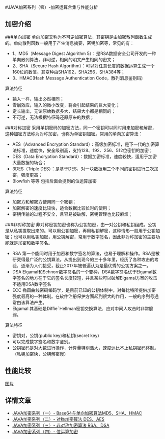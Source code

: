 #JAVA加密系列（零）-加密运算合集与性能分析
## 加密介绍
###单向加密
单向加密又称为不可逆加密算法，其密钥是由加密散列函数生成的。单向散列函数一般用于产生消息摘要，密钥加密等，常见的有：
+ 1、MD5（Message Digest Algorithm 5）：是RSA数据安全公司开发的一种单向散列算法，非可逆，相同的明文产生相同的密文；
+ 2、SHA（Secure Hash Algorithm）：可以对任意长度的数据运算生成一个160位的数值。其变种由SHA192，SHA256，SHA384等；
+ 3、HMAC(Hash Message Authentication Code，散列消息鉴别码)

算法特征
+ 输入一样，输出必然相同；
+ 雪崩效应，输入的微小改变，将会引起结果的巨大变化；
+ 定长输出，无论原始数据多大，结果大小都是相同的；
+ 不可逆，无法根据特征码还原原来的数据；

###对称加密
采用单钥密码的加密方法，同一个密钥可以同时用来加密和解密，这种加密方法称为对称加密，也称为单密钥加密。常用的单向加密算法：
+ AES（Advanced Encryption Standard）：高级加密标准，是下一代的加密算法标准，速度快，安全级别高，支持128、192、256、512位密钥的加密；
+ DES（Data Encryption Standard）：数据加密标准，速度较快，适用于加密大量数据的场合；
+ 3DES（Triple DES）：是基于DES，对一块数据用三个不同的密钥进行三次加密，强度更高；
+ Blowfish 等等 包括后面会提到的位运算加密

算法特征
+ 加密方和解密方使用同一个密钥；
+ 加密解密的速度比较快，适合数据比较长时的使用；
+ 密钥传输的过程不安全，且容易被破解，密钥管理也比较麻烦；

###非对称加密
非对称密钥加密也称为公钥加密，由一对公钥和私钥组成。公钥是从私钥提取出来的。可以用公钥加密，再用私钥解密，这种情形一般用于公钥加密；也可以用私钥加密，用公钥解密，常用于数字签名，因此非对称加密的主要功能就是加密和数字签名。
+ RSA 第一个能同时用于加密和数字签名的算法，也易于理解和操作。RSA是被研究得最广泛的公钥算法，从提出到现今的三十多年里，经历了各种攻击的考验，逐渐为人们接受，截止2017年被普遍认为是最优秀的公钥方案之一。
 + DSA Elgamal和Schnorr数字签名的一个变种，DSA数字签名优于Elgamal数字签名的地方在于它的签名长度较短，并且某些可以破解Elgamal方案的攻击不适用DSA数字签名
 + ECC 椭圆曲线密码编码学，是目前已知的公钥体制中，对每比特所提供加密强度最高的一种体制。在软件注册保护方面起到很大的作用，一般的序列号通常由该算法产生。 
 + Elgamal 其基础是DiffieˉHellman密钥交换算法，应对中间人攻击时非常脆弱。
 
 算法特征
 + 密钥对，公钥(public key)和私钥(secret key)
 + 可以完成数字签名和数字鉴别。
 + 公钥密码是对大数进行操作，计算量特别浩大，速度远比不上私钥密码体制。（私钥加密快，公钥解密慢）
 
 ## 性能比较
 [图片]()
 
 
  ## 详情文章
   + [JAVA加密系列（一）- Base64与单向加密算法MD5、SHA、HMAC]()
   + [JAVA加密系列（二）- 对称加密算法 DES、AES]()
   + [JAVA加密系列（三）- 非对称加密算法 RSA、DSA]()
   + [JAVA加密系列（四）- 位运算加密]()